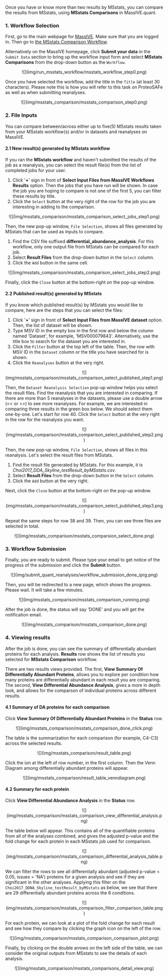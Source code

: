 
Once you have or know more than two results by MSstats, you can compare the results from MSstats, using **MSstats Comparisons** in MassIVE.quant.


### 1. Workflow Selection

First, go to the main webpage for [MassIVE](https://massive.ucsd.edu/ProteoSAFe/static/massive.jsp). Make sure that you are logged in.  Then go to [the MSstats Comparison Workflow](https://massive.ucsd.edu/ProteoSAFe/index.jsp?params=%7B%22workflow%22%3A%20%22MSSTATS_COMPARISONS%22%7D).

Alternatively on the MassIVE homepage, click **Submit your data** in the `Submit Data` section to bring up the workflow input form and select **MSstats Comparisons** from the drop-down button as the `Workflow`.

<center>
![](img/run_msstats_workflow/msstats_workflow_step0.png)
</center>

Once you have selected the workflow, add the title in the `Title` (at least 30 characters).  Please note this is how you will refer to this task on ProteoSAFe as well as when submitting reanalyses.

<center>
![](img/msstats_comparison/msstats_comparison_step0.png)
</center>

### 2. File Inputs

You can compare between/across either up to five(5) MSstats results taken from your MSstats workflow(s) and/or in datasets and reanalyses on MassIVE.


#### 2.1 New result(s) generated by MSstats workflow

If you ran the **MSstats workflow** and haven't submitted the results of the job as a reanalysis, you can select the result file(s) from the list of completed jobs for your user.

1. Click '**+**' sign in front of **Select Input Files from MassIVE Workflows Results** option. Then the jobs that you have run will be shown. In case the job you are hoping to compare is not one of the first 5, you can filter these results by title.  
2. Click the `Select` button at the very right of the row for the job you are interesting in adding to the comparison.

<center>
![](img/msstats_comparison/msstats_comparison_select_jobs_step1.png)
</center>

Then, the new pop-up window, `File Selection`, shows all files generated by MSstats that can be used as inputs to compare.

1. Find the CSV file suffixed **differential_abundance_analysis**. For this workflow, only one output file from MSstats can be compared for each job.
2. Select **Result Files** from the drop-down button in the `Select` column.
3. Click the `Add` button in the same cell.

<center>
![](img/msstats_comparison/msstats_comparison_select_jobs_step2.png)
</center>

Finally, click the `Close` button at the bottom-right on the pop-up window. 


#### 2.2 Published result(s) generated by MSstats

If you know which published result(s) by MSstats you would like to compare, here are the steps that you can select the files:

1. Click '**+**' sign in front of **Select Input Files from MassIVE dataset** option. Then, the list of dataset will be shown.
2. Type MSV ID in the empty box in the first row and below the column named 'Dataset', for example, 'MSV000079843'.  Alternatively, use the title box to search for the dataset you are interested in.
3. Click the `Filter` button at the top left of the table. Then, the row with MSV ID in the `Dataset` column or the title you have searched for is shown.
4. Click the `Reanalyses` button at the very right.

<center>
![](img/msstats_comparison/msstats_comparison_select_published_step1.png)
</center>

Then, the `Dataset Reanalysis Selection` pop-up window helps you select the result files. Find the reanalysis that you are interested in comparing. If there are more than 5 reanalyses in the datasets, please use a double arrow (<< or >>) to see more reanalyses. For example, we are interested in comparing three results in the green box below. We should select them one-by-one. Let's start for row 40. Click the `Select` button at the very right in the row for the reanalysis you want.

<center>
![](img/msstats_comparison/msstats_comparison_select_published_step2.png)
</center>

Then, the new pop-up window, `File Selection`, shows all files in this reanalysis. Let's select the result files from MSstats.

1. Find the result file generated by MSstats. For this example, it is _Choi2017_DDA_Skyline_testResult_byMSstats.csv_. 
2. Select **Result Files** from the drop-down button in the `Select` column.
3. Click the `Add` button at the very right.

Next, click the `Close` button at the bottom-right on the pop-up window. 

<center>
![](img/msstats_comparison/msstats_comparison_select_published_step3.png)
</center>

Repeat the same steps for row 38 and 39. Then, you can see three files are selected in total.
<center>
![](img/msstats_comparison/msstats_comparsion_select_done.png)
</center>


### 3. Workflow Submission

Finally, you are ready to submit. Please type your email to get notice of the progress of the submission and click the **Submit** button.

<center>
![](img/submit_quant_reanalyses/workflow_submission_done_iprg.png)
</center>


Then, you will be redirected to a new page, which shows the progress. Please wait. It will take a few minutes. 

<center>
![](img/msstats_comparison/msstats_comparison_running.png)
</center>

After the job is done, the status will say 'DONE' and you will get the notification email.

<center>
![](img/msstats_comparison/msstats_comparison_done.png)
</center>


### 4. Viewing results

After the job is done, you can see the summary of differentially abundant proteins for each analysis.
**Results** row shows the list of results you selected for **MSstats Comparison** workflow.

There are two results views provided. The first, **View Summary Of Differentially Abundant Proteins**, allows you to explore per condition how many proteins are differentially abundant in each result you are comparing.  The second, **View Differential Abundance Analysis**, gives a more in depth look, and allows for the comparson of individual proteins across different results.

#### 4.1 Summary of DA proteins for each comparison

Click **View Summary Of Differentially Abundant Proteins** in the **Status** row.

<center>
![](img/msstats_comparison/msstats_comparison_done_click.png)
</center>

The table is the summarization for each comparison (for example, C4-C3) across the selected results.

<center>
![](img/msstats_comparison/result_table.png)
</center>

Click the ion at the left of row number, in the first column. Then the Venn Diagram among differentially abundant proteins will appear.

<center>
![](img/msstats_comparison/result_table_venndiagram.png)
</center>

#### 4.2 Summary for each protein

Click **View Differential Abundance Analysis** in the **Status** row.

<center>
![](img/msstats_comparison/msstats_comparison_view_differential_analysis.png)
</center>

The table below will appear.  This contains all of the quantifiable proteins from all of the analyses combined, and gives the adjusted p-value and the fold change for each protein in each MSstats job used for comparison.

<center>
![](img/msstats_comparison/msstats_comparison_differential_analysis_table.png)
</center>

We can filter the rows to see all differentially abundant (adjusted p-value < 0.05, issues = 'NA') proteins for a given analysis and see if they are significant in the other analyses.  Applying this filter on the ```Choi2017_DDNA_Skyline_testResult_byMSstats``` as below, we see that there are 29 differentially abundant proteins across the 6 conditions.

<center>
![](img/msstats_comparison/msstats_comparison_filter_comparison_table.png)
</center>

For each protein, we can look at a plot of the fold change for each result and see how they compare by clicking the graph icon on the left of the row.

<center>
![](img/msstats_comparison/msstats_comparison_comparison_plot.png)
</center>

Finally, by clicking on the double arrows on the left side of the table, we can consider the original outputs from MSstats to see the details of each analysis.

<center>
![](img/msstats_comparison/msstats_comparisons_detail_view.png)
</center>
